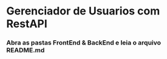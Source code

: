 # Gerenciador de Usuarios com RestAPI

### Abra as pastas FrontEnd & BackEnd e leia o arquivo README.md
